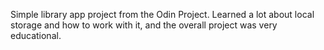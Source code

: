 Simple library app project from the Odin Project. Learned a lot about local storage and how to work with it, and the overall project was very educational.